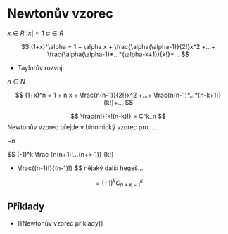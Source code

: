 # Newtonův vzorec
$x \in R$
$|x| < 1$
$\alpha \in R$

$$
(1+x)^\alpha = 
1 + \alpha x + \frac{\alpha(\alpha-1)}{2!}x^2 +...+
\frac{\alpha(\alpha-1)*...*(\alpha-k+1)}{k!}+...
$$
- Taylorův rozvoj

$n \in N$

$$
(1+x)^n = 
1 + n x + \frac{n(n-1)}{2!}x^2 +...+
\frac{n(n-1)*...*(n-k+1)}{k!}+...
$$


$$
\frac{n!}{k!(n-k)!} = C^k_n
$$
Newtonův vzorec přejde v binomický vzorec pro ...

$-n$

$$
(-1)^k 
\frac
{n(n+1)!*...*(n+k-1)}
{k!}
* \frac{(n-1)!}{(n-1)!}
$$
nějaký další hegeš...

$$
= (-1)^k C^k_{n+k-1}
$$

## Příklady
- [[Newtonův vzorec příklady]]